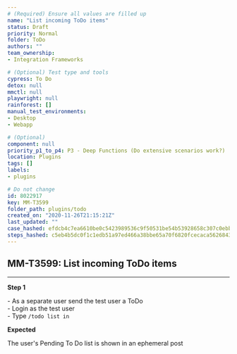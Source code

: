 ```yaml
---
# (Required) Ensure all values are filled up
name: "List incoming ToDo items"
status: Draft
priority: Normal
folder: ToDo
authors: ""
team_ownership: 
- Integration Frameworks

# (Optional) Test type and tools
cypress: To Do
detox: null
mmctl: null
playwright: null
rainforest: []
manual_test_environments: 
- Desktop
- Webapp

# (Optional)
component: null
priority_p1_to_p4: P3 - Deep Functions (Do extensive scenarios work?)
location: Plugins
tags: []
labels: 
- plugins

# Do not change
id: 8022917
key: MM-T3599
folder_path: plugins/todo
created_on: "2020-11-26T21:15:21Z"
last_updated: ""
case_hashed: efdcb4c7ea6610be0c5423989536c9f50531be54b53928658c307c0ebb2bc8c0d7baa76409a5b68ada770d6d2ce9c624
steps_hashed: c5eb4b5dc0f1c1edb51a97ed466a38bbe65a70f6820fcecaca562684325dc1477f646dffdf0c39d54c5486fb27cbdd91
---
```


## MM-T3599: List incoming ToDo items

---

**Step 1**

\- As a separate user send the test user a ToDo\
\- Login as the test user\
\- Type `/todo list in`

**Expected**

The user's Pending To Do list is shown in an ephemeral post
